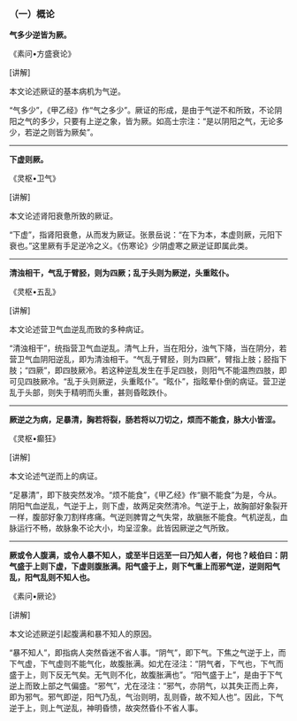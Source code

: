 ### （一）概论

**气多少逆皆为厥。**

《素问•方盛衰论》

[讲解]

本文论述厥证的基本病机为气逆。

“气多少”，《甲乙经》作“气之多少”。厥证的形成，是由于气逆不和所致，不论阴阳之气的多少，只要有上逆之象，皆为厥。如高士宗注：“是以阴阳之气，无论多少，若逆之则皆为厥矣”。

* * *

**下虚则厥。**

《灵枢•卫气》

[讲解]

本文论述肾阳衰惫所致的厥证。

“下虚”，指肾阳衰惫，从而发为厥证。张景岳说：“在下为本，本虚则厥，元阳下衰也。”这里厥有手足逆冷之义。《伤寒论》少阴虚寒之厥逆证即属此类。

* * *

**清浊相干，气乱于臂胫，则为四厥；乱于头则为厥逆，头重眩仆。**

《灵枢•五乱》

[讲解]

本文论述营卫气血逆乱而致的多种病证。

“清浊相干”，统指营卫气血逆乱。清气上升，当在阳分，浊气下降，当在阴分，若营卫气血阴阳逆乱，即为清浊相干。“气乱于臂胫，则为四厥”，臂指上肢；胫指下肢；“四厥”，即四肢厥冷。若这种逆乱发生在手足四肢，则阳气不能温煦四肢，即可见四肢厥冷。“乱于头则厥逆，头重眩仆”。“眩仆”，指眩晕仆倒的病证。营卫逆乱于头部，则失于精明而头重，甚则昏眩跌仆。

* * *

**厥逆之为病，足暴清，胸若将裂，肠若将以刀切之，烦而不能食，脉大小皆涩。**

《灵枢•癫狂》

[讲解]

本文论述气逆而上的病证。

“足暴清”，即下肢突然发冷。“烦不能食”，《甲乙经》作“䐜不能食”为是，今从。阴阳气血逆乱，气逆于上，则下虚，故两足突然清冷。气逆于上，故胸部好象裂开一样，腹部好象刀割样疼痛。气逆则脾胃之气失常，故䐜胀不能食。气机逆乱，血脉运行不畅，故脉象不论大小，均呈涩象。此皆因厥逆之气所致。

* * *

**厥或令人腹满，或令人暴不知人，或至半日远至一曰乃知人者，何也？岐伯曰：阴气盛于上则下虚，下虚则腹胀满。阳气盛于上，则下气重上而邪气逆，逆则阳气乱，阳气乱则不知人也。**

《素问•厥论》

[讲解]

本文论述厥逆引起腹满和暴不知人的原因。

“暴不知人”，即指病人突然昏迷不省人事。“阴气”，即下气。下焦之气逆于上，而下气虚，下气虚则不能气化，故腹胀满。如尤在泾注：“阴气者，下气也，下气而盛于上，则下反无气矣。无气则不化，故腹胀满也”。“阳气盛于上”，是由于下气逆上而致上部之气偏盛。“邪气”，尤在泾注：“邪气，亦阴气，以其失正而上奔，即为邪气。邪气即逆，阳气乃乱，气治则明，乱则昏，故不知人也”。因此，下气逆于上，则上气逆乱，神明昏愦，故突然昏仆不省人事。
